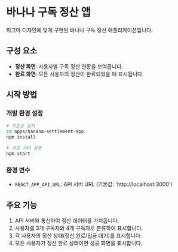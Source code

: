 # 바나나 구독 정산 앱

피그마 디자인에 맞게 구현된 바나나 구독 정산 애플리케이션입니다.

## 구성 요소

- **정산 화면**: 사용자별 구독 정산 현황을 보여줍니다.
- **완료 화면**: 모든 사용자의 정산이 완료되었을 때 표시됩니다.

## 시작 방법

### 개발 환경 설정

```bash
# 의존성 설치
cd apps/banana-settlement-app
npm install

# 개발 서버 실행
npm start
```

### 환경 변수

- `REACT_APP_API_URL`: API 서버 URL (기본값: 'http://localhost:3000')

## 주요 기능

1. API 서버와 통신하여 정산 데이터를 가져옵니다.
2. 사용자를 3개 구독자와 4개 구독자로 분류하여 표시합니다. 
3. 각 사용자의 정산 상태(정산 완료/입금 대기)를 표시합니다.
4. 모든 사용자가 정산 완료 상태이면 성공 화면을 표시합니다. 